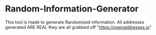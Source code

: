 # Random-Information-Generator
This tool is made to generate Randomized information. All addresses generated ARE REAL they are all grabbed off "https://openaddresses.io" 
